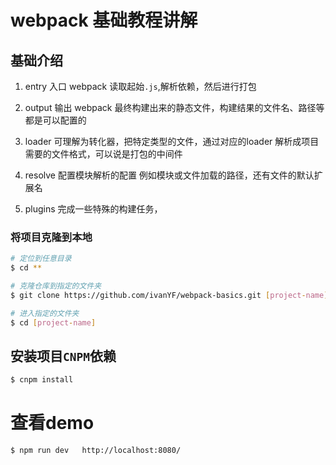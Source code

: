 # webpack 基础教程讲解

## 基础介绍

1. entry  入口 webpack 读取起始`.js`,解析依赖，然后进行打包

2. output 输出 webpack 最终构建出来的静态文件，构建结果的文件名、路径等都是可以配置的

3. loader 可理解为转化器，把特定类型的文件，通过对应的loader 解析成项目需要的文件格式，可以说是打包的中间件

4. resolve 配置模块解析的配置 例如模块或文件加载的路径，还有文件的默认扩展名

5. plugins 完成一些特殊的构建任务，


### 将项目克隆到本地

```bash
# 定位到任意目录
$ cd **

# 克隆仓库到指定的文件夹
$ git clone https://github.com/ivanYF/webpack-basics.git [project-name] --depth 1

# 进入指定的文件夹
$ cd [project-name]
```

## 安装项目`CNPM`依赖

```bash
$ cnpm install
```

# 查看demo
```bash
$ npm run dev   http://localhost:8080/
```

